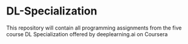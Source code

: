 # DL-Specialization
This repository will contain all programming assignments from the five course DL Specialization offered by deeplearning.ai on Coursera
